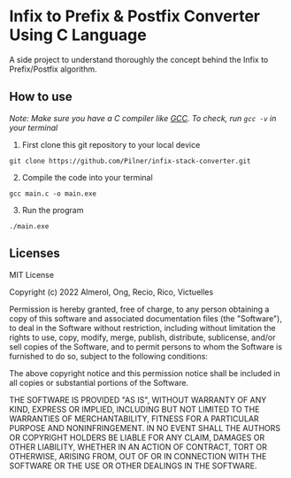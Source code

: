 # Infix to Prefix & Postfix Converter Using C Language

A side project to understand thoroughly the concept behind the Infix to Prefix/Postfix algorithm.


## How to use
*Note: Make sure you have a C compiler like [GCC](https://gcc.gnu.org/). To check, run `gcc -v` in your terminal*

1. First clone this git repository to your local device
```
git clone https://github.com/Pilner/infix-stack-converter.git
```
2. Compile the code into your terminal
```
gcc main.c -o main.exe
```
3. Run the program
```
./main.exe
```

## Licenses
MIT License

Copyright (c) 2022 Almerol, Ong, Recio, Rico, Victuelles

Permission is hereby granted, free of charge, to any person obtaining a copy
of this software and associated documentation files (the "Software"), to deal
in the Software without restriction, including without limitation the rights
to use, copy, modify, merge, publish, distribute, sublicense, and/or sell
copies of the Software, and to permit persons to whom the Software is
furnished to do so, subject to the following conditions:

The above copyright notice and this permission notice shall be included in all
copies or substantial portions of the Software.

THE SOFTWARE IS PROVIDED "AS IS", WITHOUT WARRANTY OF ANY KIND, EXPRESS OR
IMPLIED, INCLUDING BUT NOT LIMITED TO THE WARRANTIES OF MERCHANTABILITY,
FITNESS FOR A PARTICULAR PURPOSE AND NONINFRINGEMENT. IN NO EVENT SHALL THE
AUTHORS OR COPYRIGHT HOLDERS BE LIABLE FOR ANY CLAIM, DAMAGES OR OTHER
LIABILITY, WHETHER IN AN ACTION OF CONTRACT, TORT OR OTHERWISE, ARISING FROM,
OUT OF OR IN CONNECTION WITH THE SOFTWARE OR THE USE OR OTHER DEALINGS IN THE
SOFTWARE.